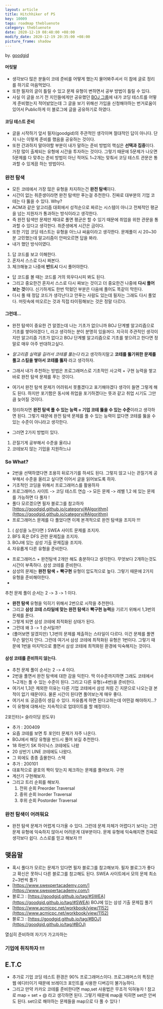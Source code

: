 ```yaml
---
layout: article
title: Hitchhiker of PS
key: 10009
tags: roadmap thebluenote
category: thebluenote
date: 2020-12-19 08:48:00 +08:00
modify_date: 2020-12-19 20:35:00 +08:00
picture_frame: shadow
---
```


by. [goodgid](https://goodgid.github.io/Prepared-for-Coding-Test/)
<!--more-->

#### 머릿말
- 생각보다 많은 분들이 코테 준비를 어떻게 했는지 물어봐주셔서 이 참에 글로 정리를 하기로 마음먹었다.
- 또한 필자의 글이 틀릴 수 있고 문제 유형이 변하면서 공부 방법이 틀릴 수 있다.
- 사실 이 글을 쓰기 전 지인들에게만 공유했던 [BOJ 그룹](https://www.acmicpc.net/group/4443)에 내가 코딩 테스트를 어떻게 준비했는지 적어놨었는데 그 글을 보기 위해선 가입을 신청해야하는 번거로움이 있어서 Public하게 이 블로그에 글을 공유하기로 하였다.

#### 코딩 테스트 준비
- 글을 시작하기 앞서 필자(goodgid)의 주관적인 생각이며 절대적인 답이 아니다. 단지 나는 이렇게 준비를 했음을 공유하는 것이다.
- 또한 간과하지 말아야할 부분이 내가 말하는 준비 방법의 핵심은 **선택과 집중**이다. 가장 많이 출제되는 유형에 시간을 투자하는 것이다. 그렇기 때문에 5문제가 나오면 5문제를 다 맞추는 준비 방법이 아닌 적어도 1~2개는 맞춰서 코딩 테스트 관문은 통과할 수 있게끔 하는 방법이다.
### 완전 탐색
- 모든 코테에서 가장 많은 유형을 차지하는건 **완전 탐색**이다.
- 시간이 없는 취준생이라면 완전 탐색만 푸는걸 추천한다. 진짜로 대부분의 기업 코테는 다 뚫을 수 있다.
Why?
- ACM과 같은 알고리즘 대회에서 성적순으로 짜르는 시스템이 아니고 전체적인 평균을 넘는 지원자가 통과하는 방식이라고 생각한다.
- 즉 완전 탐색만 문제만 제대로 풀면 평균은 할 수 있기 때문에 취업을 위한 관문을 통과할 수 있다고 생각한다. 취준생에게 시간은 금이다.
- 또한 기업 코딩 테스트는 유형을 아느냐 싸움이라고 생각한다. 문제풀이 시 20~30분 고민했는데 알고리즘이 안떠오르면 답을 봐라.
- 내가 했던 방식이였다.
1. 답 코드를 보고 이해한다.
2. 혼자서 스스로 다시 짜본다.
3. 체크해놓고 나중에 **반드시** 다시 풀어야한다.
- 답 코드를 볼 때는 코드를 거의 외우다시피 봐도 된다.
- 그리고 중요한건 혼자서 스스로 다시 짜보는 것이고 더 중요한건 나중에 **다시 풀어보는 것**이다. 신기하게도 한번 막혔던 부분은 다음에 풀어도 똑같이 막힌다.
- 다시 풀 때 정답 코드가 생각난다고 안푸는 사람도 있는데 필자는 그래도 다시 풀었다. 머릿속에 떠오르는 것과 직접 타이핑해보는 것은 정말 다르다.
#### 그런데…
- 완전 탐색이 중요한 건 알겠는데 나는 기초가 없으니까 BOJ 단계별 알고리즘으로 기초를 쌓아야겠다 !_ 라고 생각하는 분이 분명히 있을꺼다. 지극히 주관적인 생각이지만 알고리즘 기초가 없다고 BOJ 단계별 알고리즘으로 기초를 쌓으려고 한다면 정말로 매우 아주 반대하고싶다.
- _알고리즘 실력을 길러서 코테를 뚫는다_ 라고 생각하지말고 **코테를 뚫기위한 문제를 풀고 스킬을 쌓아서 코테를 뚫자** 라고 생각하자.
- 그래서 내가 추천하는 방법은 프로그래머스로 기초적인 사고력 + 구현 능력을 쌓고 바로 완전 탐색 문제를 푸는 것이다.
- 여기서 완전 탐색 문제가 어려워서 못풀겠다고 포기해야겠다 생각이 들면 그렇게 해도 된다. 하지만 포기함은 동시에 취업을 포기하겠다는 뜻과 같고 취업 시기도 그만큼 늦어질 것이다.

- 정리하자면 **완전 탐색 풀 수 있는 능력 = 기업 코테 뚫을 수 있는 수준**이라고 생각하면 된다. 그렇기 때문에 완전 탐색 문제를 풀 수 있는 능력이 없다면 코테를 뚫을 수 있는 수준이 아니라고 생각한다.
- 그러면 2가지 방법이 있다.
1. 끈질기게 공부해서 수준을 올리냐
2. 코테보지 않는 기업을 지원하느냐

### So What?  
- 2번을 선택하였다면 조용히 뒤로가기를 하셔도 된다. 그렇지 않고 나는 끈질기게 공부해서 수준을 올리고 싶다면 이어서 글을 읽어보도록 하자.
- 기초적인 코딩을 위해서 프로그래머스를 활용하자
- 프로그래머스 사이트 -> 코딩 테스트 연습 -> 모든 문제 -> 레벨 1,2 에 있는 문제를 가능하면 다 풀자 !
- 풀다 모르겠으면 필자 블로그를 참고하자  [https://goodgid.github.io/category/#Algorithm](https://goodgid.github.io/category/#Algorithm)
 - 프로그래머스 문제를 다 풀었다면 이제 본격적으로 완전 탐색을 조지자 !!!  
1. ( 삼성을 노린다면 ) SWEA 사이트 문제를 조지자.
2. BFS 혹은 DFS 관련 문제집을 조지자.
3. BOJ에 있는 삼성 기출 문제집을 조지자.
4. 자유롭게 다른 유형을 준비한다.


  
- 프로그래머스 + 완전탐색 2개만 해도 충분하다고 생각한다. 무엇보다 2개하는것도 시간이 부족하다.
삼성 코테를 준비한다.
- 삼성의 문제는 **완전 탐색** + **빡구현** 유형이 압도적으로 높다. 그렇기 때문에 2가지 유형을 준비해야한다.
-
 추천 문제 풀이 순서는 2 -> 3 -> 1 이다.
- **완전 탐색** 유형을 익히기 위해서 2번으로 시작을 추천한다.
- 그리고 **삼성 코테 스타일에 맞는 완전 탐색**과 **빡구현 능력**을 기르기 위해서 1,3번의 문제를 푼다.
- 그렇게 되면 삼성 코테에 최적화된 상태가 된다.
- 그런데 왜 3 -> 1 순서일까?
- (풀어보면 알겠지만) 1,3번의 문제를 제출하는 스타일이 다르다. 이건 문제를 풀면 무슨 말인지 안다. 그런데 여기서 삼성 코테에 최적화된 유형은 1번이다. 그렇기 때문에 1번을 마지막으로 풀면서 삼성 코테에 최적화된 환경에 익숙해지는 것이다.
#### 삼성 코테를 준비하지 않는다.
- 추천 문제 풀이 순서는  2 -> 4 이다.
- 2번을 풀면서 완전 탐색에 대한 감을 익힌다. 딱 이수준까지하면 그래도 코테에서 1~2개는 풀 수 있는 수준이 된다. 그리고 다른 유형(=4번)을 준비한다.
- 여기서 1,3은 제외한 이유는 다른 기업 코테에서 삼성 처럼 긴 지문으로 나오는걸 본적이 없기 때문이다. 물론 시간이 된다면 풀어보는게 매우 좋다.
- 여기서 또 궁금증이 생길 수 있다. 자유롭게 하면 된다고하는데 어떤걸 해야하지…?
- 이 유형에 대해서는 지속적으로 업데이트를 할 예정이다.

2포인터(= 슬라이딩 윈도우)
- 추가 : 200409
- 요즘 코테를 보면 투 포인터 문제가 자주 나온다.
- BOJ에서 해당 유형을 반드시 풀어 보길 추천한다.
- 18 하반기 SK 하이닉스 코테에도 나왔
- 20 상반기 LINE 코테에도 나왔다.
- 그 외에도 종종 출몰한다.
스택
- 추가 : 200101
- 대표적으로 괄호의 짝이 맞는지 체크하는 문제를 풀어보자.
구현
- 계산기 구현해보자.
- 그리고 트리 순회를 해보자.
	1. 전위 순회 Preorder Traversal
	2. 중위 순회 Inorder Traversal
	3. 후위 순회 Postorder Traversal
### 완전 탐색이 어려워요
- 완전 탐색 문제가 어렵게 다가올 수 있다. 그런데 문제 자체가 어렵다기 보다는 그런 문제 유형에 익숙하지 않아서 어려운게 대부분이다. 문제 유형에 익숙해지면 진짜로 생각보다 쉽다. 스스로를 믿고 해보자 !!!

## 맺음말
- 혹시 풀다가 모르는 문제가 있다면 필자 블로그를 참고해보자. 필자 블로그가 좋다고 확신은 못하니 다른 블로그를 참고해도 된다.
SWEA 사이트에서 모의 문제 최소 2~3번씩 풀기
- [https://www.swexpertacademy.com/](https://www.swexpertacademy.com/)
- 블로그 : [https://goodgid.github.io/tag/#SWEA](https://goodgid.github.io/tag/#SWEA)
BOJ에 있는 삼성 기출 문제집 풀기
- [https://www.acmicpc.net/workbook/view/1152](https://www.acmicpc.net/workbook/view/1152)
- 블로그 : [https://goodgid.github.io/tag/#BOJ](https://goodgid.github.io/tag/#BOJ)

열심히 준비하여 자기가 가고자하는
### 기업에 취직하자 !!!
## E.T.C
- 추가로 기업 코딩 테스트 환경은 90% 프로그래머스이다. 프로그래머스의 특징은 웹 에디터이기 때문에 브레이크 포인트를 사용한 디버깅이 불가능하다. 
- 그리고 만약 카카오 코테를 준비한다면 map,set 사용법은 무조걱 익혀놓자 ! 참고로 map = set + @ 라고 생각하면 된다. 그렇기 때문에 map을 익히면 set은 안써도 된다. set으로 해야하는 문제들을 map으로 다 풀 수 있다 !
